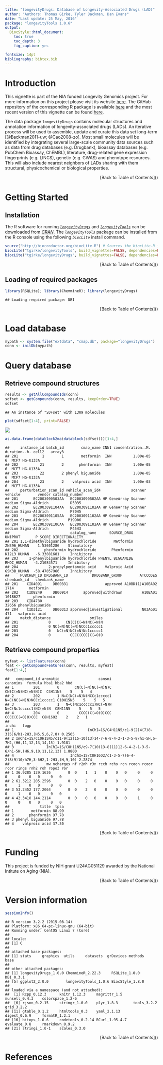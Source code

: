 ```yaml
---
title: "longevityDrugs: Database of Longevity-Associated Drugs (LAD)" 
author: "Authors: Thomas Girke, Tyler Backman, Dan Evans"
date: "Last update: 25 May, 2016" 
package: "longevityTools 1.0.6"
output:
  BiocStyle::html_document:
    toc: true
    toc_depth: 3
    fig_caption: yes

fontsize: 14pt
bibliography: bibtex.bib
---
```

<!--
%% \VignetteEngine{knitr::rmarkdown}
%\VignetteIndexEntry{Overview Vignette}
%% \VignetteDepends{methods}
%% \VignetteKeywords{compute cluster, pipeline, reports}
%% \VignettePackage{longevityTools}
-->

<!---
- Compile from command-line
echo "rmarkdown::render('longevityDrugs.Rmd', clean=F)" | R -slave; R CMD Stangle longevityDrugs.Rmd

- Commit to github
git commit -am "some edits"; git push -u origin master

- To customize font size and other style features, add this line to output section in preamble:  
    css: style.css
-->

<script type="text/javascript">
document.addEventListener("DOMContentLoaded", function() {
  document.querySelector("h1").className = "title";
});
</script>
<script type="text/javascript">
document.addEventListener("DOMContentLoaded", function() {
  var links = document.links;  
  for (var i = 0, linksLength = links.length; i < linksLength; i++)
    if (links[i].hostname != window.location.hostname)
      links[i].target = '_blank';
});
</script>



# Introduction 
This vignette is part of the NIA funded Longevity Genomics project. For more information on this project please visit its 
website [here](http://www.longevitygenomics.org/projects/). The GitHub repository of the corresponding R package 
is available <a href="https://github.com/tgirke/longevityTools">here</a> and the most recent version of this 
vignette can be found <a href="https://htmlpreview.github.io/?https://github.com/tgirke/longevityTools/blob/master/vignettes/longevityDrugs.html">here</a>.

The data package `longevityDrugs` contains molecular structures and annotation information
of longevity-associated drugs (LADs). An iterative process will be used to assemble, update and 
curate this data set long-term [@Backman2011-uw; @Cao2008-zo]. Most small molecules will be identified by integrating several
large-scale community data sources such as data from drug databases (e.g.
Drugbank), bioassay databases (e.g. PubChem Bioassay, ChEMBL), literature,
drug-related gene expression fingerprints (e.g. LINCS), genetic (e.g. GWAS) and
phenotype resources. This will also include nearest neighbors of LADs sharing
with them structural, physicochemical or biological properties.


<div align="right">[Back to Table of Contents]()</div>


# Getting Started

## Installation

The R software for running [_`longevityDrugs`_](https://github.com/tgirke/longevityDrugs) and [_`longevityTools`_](https://github.com/tgirke/longevityTools) can be downloaded from [_CRAN_](http://cran.at.r-project.org/). The _`longevityTools`_ package can be installed from the R console using the following _`biocLite`_ install command. 


```r
source("http://bioconductor.org/biocLite.R") # Sources the biocLite.R installation script 
biocLite("tgirke/longevityTools", build_vignettes=FALSE, dependencies=FALSE) # Installs package from GitHub
biocLite("tgirke/longevityDrugs", build_vignettes=FALSE, dependencies=FALSE)
```
<div align="right">[Back to Table of Contents]()</div>

## Loading of required packages


```r
library(RSQLite); library(ChemmineR); library(longevityDrugs)
```

```
## Loading required package: DBI
```

<div align="right">[Back to Table of Contents]()</div>

# Load database


```r
mypath <- system.file("extdata", "cmap.db", package="longevityDrugs")
conn <- initDb(mypath)
```


# Query database

## Retrieve compound structures

```r
results <- getAllCompoundIds(conn)
sdfset <- getCompounds(conn, results, keepOrder=TRUE)
sdfset
```

```
## An instance of "SDFset" with 1309 molecules
```

```r
plot(sdfset[1:4], print=FALSE)
```

![](longevityDrugs_files/figure-html/query_structures-1.png)<!-- -->

```r
as.data.frame(datablock2ma(datablock(sdfset)))[1:4,]
```

```
##     instance_id batch_id        cmap_name INN1 concentration..M. duration..h. cell2   array3
## 201           1        1        metformin  INN          1.00e-05            6  MCF7 HG-U133A
## 202          21        2       phenformin  INN          1.00e-05            6  MCF7 HG-U133A
## 203          22        2 phenyl biguanide               1.00e-05            6  MCF7 HG-U133A
## 204          23        2    valproic acid  INN          1.00e-03            6  MCF7 HG-U133A
##     perturbation_scan_id vehicle_scan_id4              scanner vehicle        vendor catalog_number
## 201       EC2003090503AA   EC2003090502AA HP GeneArray Scanner  medium Sigma-Aldrich          D5035
## 202       EC2003091104AA   EC2003091102AA HP GeneArray Scanner  medium Sigma-Aldrich          P7045
## 203       EC2003091105AA   EC2003091102AA HP GeneArray Scanner  medium Sigma-Aldrich         P19906
## 204       EC2003091106AA   EC2003091102AA HP GeneArray Scanner  medium Sigma-Aldrich          P4543
##                            catalog_name      SOURCE_DRUG     UNIPROT       P_SCORE DIRECTIONALITY
## 201 1,1-dimethylbiguanide hydrochloride        Metformin ZN396_HUMAN    1.53601286    Stimulatory
## 202            phenformin hydrochloride       Phenformin KI2L3_HUMAN   -6.33081681     Inhibitory
## 203     1-phenylbiguanide hydrochloride PHENYL BIGUANIDE  RHOC_HUMAN   -4.21084571     Inhibitory
## 204              2-propylpentanoic acid    Valproic Acid GSK3B_HUMAN  -58.47057966     Inhibitory
##     PUBCHEM_ID DRUGBANK_ID           DRUGBANK_GROUP        ATCCODES chembank_id   chembank_name
## 201    CID4091     DB00331                 approved A10BD11|A10BA02        1714       metformin
## 202    CID8249     DB00914       approved|withdrawn         A10BA01     1018627      phenformin
## 203    CID4780                                                            32656 phenylbiguanide
## 204    CID3121     DB00313 approved|investigational         N03AG01         471   valproic acid
##     match_distance                  smiles
## 201              0       CN(C)C(=N)NC(=N)N
## 202              0 NC(=N)NC(=N)NCCc1ccccc1
## 203              0   NC(=N)NC(=N)Nc1ccccc1
## 204              0         CCCC(CCC)C(=O)O
```

## Retrieve compound properties

```r
myfeat <- listFeatures(conn)
feat <- getCompoundFeatures(conn, results, myfeat)
feat[1:4,]
```

```
##   compound_id aromatic                  cansmi                cansmins  formula hba1 hba2 hbd
## 1         201        0       CN(C(=N)NC(=N)N)C       CN(C(=N)NC(=N)N)C  C4H11N5    5    5   4
## 2         202        1 N=C(NC(=N)N)NCCc1ccccc1 N=C(NC(=N)N)NCCc1ccccc1 C10H15N5    5    5   5
## 3         203        1   N=C(Nc1ccccc1)NC(=N)N   N=C(Nc1ccccc1)NC(=N)N  C8H11N5    5    5   5
## 4         204        0         CCCC(C(=O)O)CCC         CCCC(C(=O)O)CCC  C8H16O2    2    2   1
##                                                                                      inchi   logp
## 1                                  InChI=1S/C4H11N5/c1-9(2)4(7)8-3(5)6/h1-2H3,(H5,5,6,7,8) 0.2565
## 2 InChI=1S/C10H15N5/c11-9(12)15-10(13)14-7-6-8-4-2-1-3-5-8/h1-5H,6-7H2,(H6,11,12,13,14,15) 1.9181
## 3               InChI=1S/C8H11N5/c9-7(10)13-8(11)12-6-4-2-1-3-5-6/h1-5H,(H6,9,10,11,12,13) 1.8800
## 4                          InChI=1S/C8H16O2/c1-3-5-7(6-4-2)8(9)10/h7H,3-6H2,1-2H3,(H,9,10) 2.2874
##        mr       mw ncharges nf r2nh r3n rcch rcho rcn rcooh rcoor rcor rings rnh2 roh ropo3 ror
## 1 36.9285 129.1636        0  0    1   1    0    0   0     0     0    0     0    0   0     0   0
## 2 61.3212 205.2596        0  0    2   0    0    0   0     0     0    0     1    0   0     0   0
## 3 53.2452 177.2064        0  0    2   0    0    0   0     0     0    0     1    0   0     0   0
## 4 42.3418 144.2114        0  0    0   0    0    0   0     1     0    0     0    0   0     0   0
##              title  tpsa
## 1        metformin 88.99
## 2       phenformin 97.78
## 3 phenyl biguanide 97.78
## 4    valproic acid 37.30
```

<div align="right">[Back to Table of Contents]()</div>

# Funding
This project is funded by NIH grant U24AG051129 awarded by the National Intitute on Aging (NIA).

<div align="right">[Back to Table of Contents]()</div>

# Version information


```r
sessionInfo()
```

```
## R version 3.2.2 (2015-08-14)
## Platform: x86_64-pc-linux-gnu (64-bit)
## Running under: CentOS Linux 7 (Core)
## 
## locale:
## [1] C
## 
## attached base packages:
## [1] stats     graphics  utils     datasets  grDevices methods   base     
## 
## other attached packages:
## [1] longevityDrugs_1.0.0 ChemmineR_2.22.3     RSQLite_1.0.0        DBI_0.3.1           
## [5] ggplot2_2.0.0        longevityTools_1.0.6 BiocStyle_1.8.0     
## 
## loaded via a namespace (and not attached):
##  [1] Rcpp_0.12.3      knitr_1.12.3     magrittr_1.5     munsell_0.4.3    colorspace_1.2-6
##  [6] rjson_0.2.15     stringr_1.0.0    plyr_1.8.3       tools_3.2.2      grid_3.2.2      
## [11] gtable_0.1.2     htmltools_0.3    yaml_2.1.13      digest_0.6.9     formatR_1.2.1   
## [16] bitops_1.0-6     codetools_0.2-14 RCurl_1.95-4.7   evaluate_0.8     rmarkdown_0.9.2 
## [21] stringi_1.0-1    scales_0.3.0
```
<div align="right">[Back to Table of Contents]()</div>

# References
